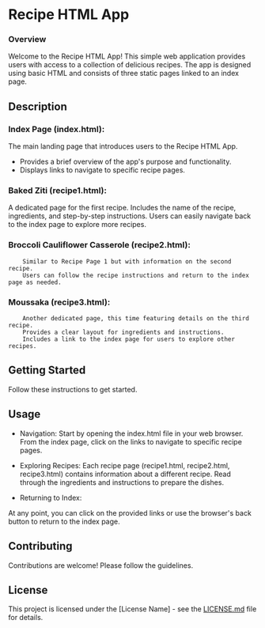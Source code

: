 # Recipe HTML App

### Overview

Welcome to the Recipe HTML App! This simple web application provides users with access to a collection of delicious recipes. The app is designed using basic HTML and consists of three static pages linked to an index page.

## Description

### Index Page (index.html):

The main landing page that introduces users to the Recipe HTML App.

- Provides a brief overview of the app's purpose and functionality.
- Displays links to navigate to specific recipe pages.

### Baked Ziti (recipe1.html):

A dedicated page for the first recipe.
Includes the name of the recipe, ingredients, and step-by-step instructions.
Users can easily navigate back to the index page to explore more recipes.

### Broccoli Cauliflower Casserole (recipe2.html):
        Similar to Recipe Page 1 but with information on the second recipe.
        Users can follow the recipe instructions and return to the index page as needed.

### Moussaka (recipe3.html):
        Another dedicated page, this time featuring details on the third recipe.
        Provides a clear layout for ingredients and instructions.
        Includes a link to the index page for users to explore other recipes.

## Getting Started

Follow these instructions to get started.

## Usage

- Navigation:
Start by opening the index.html file in your web browser.
From the index page, click on the links to navigate to specific recipe pages.

- Exploring Recipes:
Each recipe page (recipe1.html, recipe2.html, recipe3.html) contains information about a different recipe.
Read through the ingredients and instructions to prepare the dishes.

- Returning to Index:

At any point, you can click on the provided links or use the browser's back button to return to the index page.

## Contributing

Contributions are welcome! Please follow the guidelines.

## License

This project is licensed under the [License Name] - see the [LICENSE.md](LICENSE.md) file for details.
